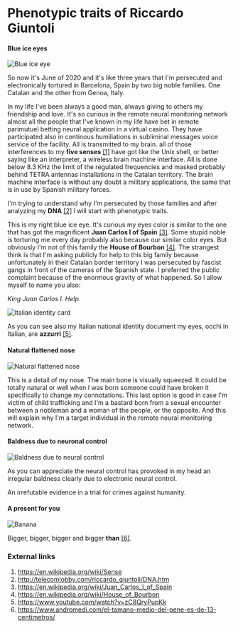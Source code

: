 # Phenotypic traits of Riccardo Giuntoli

#### Blue ice eyes

![Blue ice eye](http://telecomlobby.com/Images/riccardo_giuntoli_phenotypic_traits_eye.webp)

So now it's June of 2020 and it's like three years that I'm persecuted and electronically tortured in Barcelona, Spain by two big noble families. One Catalan and the other from Genoa, Italy.

In my life I've been always a good man, always giving to others my friendship and love. It's so curious in the remote neural monitoring network almost all the people that I've known in my life have bet in remote parimutuel betting neural application in a virtual casino. They have participated also in continous humiliations  in subliminal messages voice service of the facility. All is transmitted to my brain. all of those interferences to my **five senses** [[1]](https://en.wikipedia.org/wiki/Sense) have got like the Unix shell, or better saying like an interpreter, a wireless brain machine interface. All is done below 8.3 KHz the limit of the regulated frequencies and masked probably behind TETRA antennas installations in the Catalan territory. The brain machine interface is without any doubt a military applications, the same that is in use by Spanish military forces.

I'm trying to understand why I'm persecuted by those families and after analyzing my **DNA** [[2]](http://telecomlobby.com/riccardo_giuntoli/DNA.htm) l will start with phenotypic traits.

This is my right blue ice eye. It's curious my eyes color is similar to the one that has got the magnificent **Juan Carlos I of Spain** [[3]](https://en.wikipedia.org/wiki/Juan_Carlos_I_of_Spain). Some stupid noble is torturing me every day probably also because our similar color eyes. But obviously I'm not of this family the **House of Bourbon** [[4]](https://en.wikipedia.org/wiki/House_of_Bourbon). The strangest think is that I'm asking publicly for help to this big family because unfortunately in their Catalan border territory I was persecuted by fascist gangs in front of the cameras of the Spanish state. I preferred the public complaint because of the enormous gravity of what happened. So I allow myself to name you also:

*King Juan Carlos I. Help.*

![Italian identity card](http://telecomlobby.com/Images/riccardo_giuntoli_phenotypic_traits_ci.webp)



As you can see also my Italian national identity document my eyes, occhi in Italian, are **azzurri** [[5]](https://www.youtube.com/watch?v=zC8QryPupKk). 

#### Natural flattened nose

![Natural flattened nose](http://telecomlobby.com/Images/riccardo_giuntoli_phenotypic_traits_nose.webp)

This is a detail of my nose. The main bone is visually squeezed. It could be totally natural or well when I was born someone could have broken it specifically to change my connotations. This last option is good in case I'm victim of child trafficking and I'm a bastard born from a sexual encounter between a nobleman and a woman of the people, or the opposite. And this will explain why I'm a target individual in the remote neural monitoring network.

#### Baldness due to neuronal control

![Baldness due to neural control](http://telecomlobby.com/Images/riccardo_giuntoli_baldness.webp)

As you can appreciate the neural control has provoked in my head an irregular baldness clearly due to electronic neural control.

An irrefutable evidence in a trial for crimes against humanity.

#### A present for you 

![Banana](http://telecomlobby.com/Images/riccardo_giuntoli_phenotypic_traits_banana.webp)

Bigger, bigger, bigger and bigger **than** [[6]](https://www.andromedi.com/el-tamano-medio-del-pene-es-de-13-centimetros/).

### External links

1. https://en.wikipedia.org/wiki/Sense
2. http://telecomlobby.com/riccardo_giuntoli/DNA.htm
3. https://en.wikipedia.org/wiki/Juan_Carlos_I_of_Spain
4. https://en.wikipedia.org/wiki/House_of_Bourbon
5. https://www.youtube.com/watch?v=zC8QryPupKk
6. https://www.andromedi.com/el-tamano-medio-del-pene-es-de-13-centimetros/

